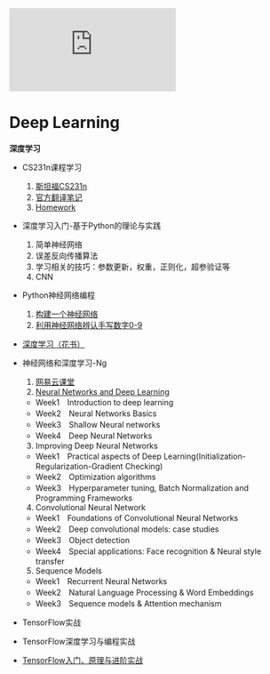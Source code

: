 ![Hits](https://www.smirkcao.info/hit_gits/DeepLearning/README.md)
# Deep Learning

**深度学习**

* CS231n课程学习  
   1. [斯坦福CS231n](https://study.163.com/course/introduction/1003223001.htm)
   2. [官方翻译笔记](https://github.com/librauee/DeepLearning/tree/master/CS231_Documentary)
   3. [Homework](https://github.com/librauee/DeepLearning/tree/master/CS231_Assignment)
   
* 深度学习入门-基于Python的理论与实践
   1. 简单神经网络
   2. 误差反向传播算法
   3. 学习相关的技巧：参数更新，权重，正则化，超参验证等
   4. CNN
   

* Python神经网络编程
   1. [构建一个神经网络](https://github.com/librauee/DeepLearning/blob/master/neural_network.py)
   2. [利用神经网络辨认手写数字0-9](https://github.com/librauee/DeepLearning/blob/master/handwritten_recognition.py)

* [深度学习（花书）](https://github.com/exacity/deeplearningbook-chinese)

* 神经网络和深度学习-Ng
    1. [网易云课堂](https://mooc.study.163.com/learn/2001281002)
    2. [Neural Networks and Deep Learning](https://github.com/librauee/DeepLearning/tree/master/Ng_homework)
    * Week1　Introduction to deep learning
    * Week2　Neural Networks Basics
    * Week3　Shallow Neural networks
    * Week4　Deep Neural Networks

    3. Improving Deep Neural Networks
    * Week1　Practical aspects of Deep Learning(Initialization-Regularization-Gradient Checking)
    * Week2　Optimization algorithms
    * Week3　Hyperparameter tuning, Batch Normalization and Programming Frameworks

    4. Convolutional Neural Network
    * Week1　Foundations of Convolutional Neural Networks
    * Week2　Deep convolutional models: case studies
    * Week3　Object detection
    * Week4　Special applications: Face recognition & Neural style transfer

    5. Sequence Models
    * Week1　Recurrent Neural Networks
    * Week2　Natural Language Processing & Word Embeddings
    * Week3　Sequence models & Attention mechanism
* TensorFlow实战

* TensorFlow深度学习与编程实战

* [TensorFlow入门、原理与进阶实战](https://github.com/librauee/DeepLearning/tree/master/tensorflow_learning)


